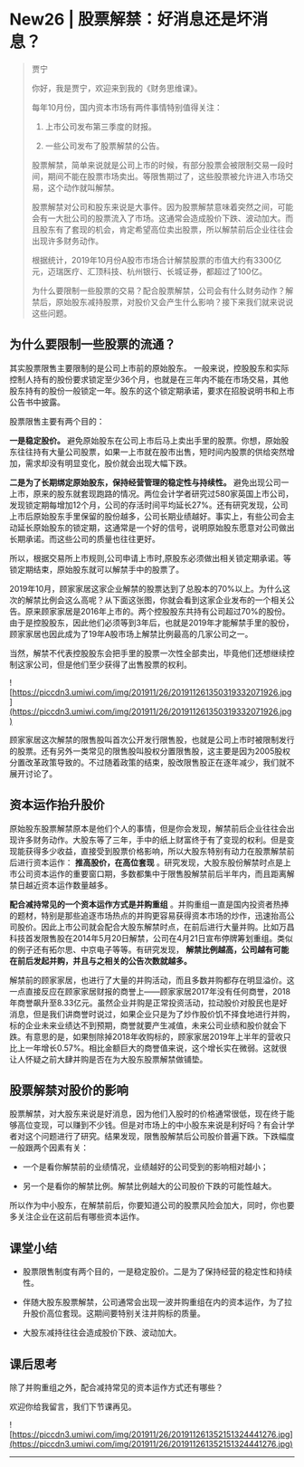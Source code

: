 # New26 | 股票解禁：好消息还是坏消息？

> 贾宁
> 
> 你好，我是贾宁，欢迎来到我的《财务思维课》。
> 
> 每年10月份，国内资本市场有两件事情特别值得关注：
> 
>   1. 上市公司发布第三季度的财报。
> 
>   2. 一些公司发布了股票解禁的公告。
> 
> 股票解禁，简单来说就是公司上市的时候，有部分股票会被限制交易一段时间，期间不能在股票市场卖出。等限售期过了，这些股票被允许进入市场交易，这个动作就叫解禁。
> 
> 股票解禁对公司和股东来说是大事件。因为股票解禁意味着突然之间，可能会有一大批公司的股票流入了市场。这通常会造成股价下跌、波动加大。而且股东有了套现的机会，肯定希望高位卖出股票，所以解禁前后企业往往会出现许多财务动作。
> 
> 根据统计，2019年10月份A股市市场合计解禁股票的市值大约有3300亿元，迈瑞医疗、汇顶科技、杭州银行、长城证券，都超过了100亿。
> 
> 为什么要限制一些股票的交易？配合股票解禁，公司会有什么财务动作？解禁后，原始股东减持股票，对股价又会产生什么影响？接下来我们就来说说这些问题。

## 为什么要限制一些股票的流通？

其实股票限售主要限制的是公司上市前的原始股东。 一般来说，控股股东和实际控制人持有的股份要求锁定至少36个月，也就是在三年内不能在市场交易，其他股东持有的股份一般锁定一年。股东的这个锁定期承诺，要求在招股说明书和上市公告书中披露。

股票限售主要有两个目的：

 **一是稳定股价。** 避免原始股东在公司上市后马上卖出手里的股票。你想，原始股东往往持有大量公司股票，如果一上市就在股市出售，短时间内股票的供给突然增加，需求却没有明显变化，股价就会出现大幅下跌。

 **二是为了长期绑定原始股东，保持经营管理的稳定性与持续性。** 避免出现公司一上市，原来的股东就套现跑路的情况。两位会计学者研究过580家英国上市公司，发现锁定期每增加12个月，公司的存活时间平均延长27%。还有研究发现，公司上市后原始股东手里保留的股份越多，公司长期业绩越好。事实上，有些公司会主动延长原始股东的锁定期，这通常是一个好的信号，说明原始股东愿意对公司做出长期承诺。而这些公司的质量也往往更好。

所以，根据交易所上市规则,公司申请上市时,原股东必须做出相关锁定期承诺。等锁定期结束，原始股东就可以解禁手中的股票了。

2019年10月，顾家家居这家企业解禁的股票达到了总股本的70%以上。为什么这次的解禁比例会这么高呢？从下面这张图，你就会看到这家企业发布的一个相关公告。原来顾家家居是2016年上市的。两个控股股东共持有公司超过70%的股份。由于是控股股东，因此他们必须等到3年后，也就是2019年才能解禁手里的股份，顾家家居也因此成为了19年A股市场上解禁比例最高的几家公司之一。

当然，解禁不代表控股股东会把手里的股票一次性全部卖出，毕竟他们还想继续控制这家公司，但是他们至少获得了出售股票的权利。

![https://piccdn3.umiwi.com/img/201911/26/201911261350319332071926.jpg](https://piccdn3.umiwi.com/img/201911/26/201911261350319332071926.jpg)

顾家家居这次解禁的限售股叫首次公开发行限售股，也就是公司上市时被限制发行的股票。还有另外一类常见的限售股叫股权分置限售股，这主要是因为2005股权分置改革政策导致的。不过随着政策的结束，股改限售股正在逐年减少，我们就不展开讨论了。

## 资本运作抬升股价

原始股东股票解禁原本是他们个人的事情，但是你会发现，解禁前后企业往往会出现许多财务动作。大股东等了三年，手中的纸上财富终于有了变现的权利。但是变现能获得多少收益，直接受到股票价格影响，所以大股东特别有动力在股票解禁前后进行资本运作： **推高股价，在高位套现** 。研究发现，大股东股份解禁时点是上市公司资本运作的重要窗口期，多数都集中于限售股解禁前后半年内，而且距离解禁日越近资本运作数量越多。

 **配合减持常见的一个资本运作方式是并购重组** 。并购重组一直是国内投资者热捧的题材，特别是那些追逐市场热点的并购更容易获得资本市场的炒作，迅速抬高公司股价。因此上市公司就会配合大股东解禁时点，在前后进行大量并购。比如万昌科技首发限售股在2014年5月20日解禁，公司在4月21日宣布停牌筹划重组。类似的例子还有拓尔思、中京电子等等。有研究发现， **解禁比例越高，公司越有可能在前后发起并购，并且与之相关的公告次数就越多。**

解禁前的顾家家居，也进行了大量的并购活动，而且多数并购都存在明显溢价。这一点直接反应在顾家家居财报的商誉上——顾家家居2017年没有任何商誉，2018年商誉飙升至8.33亿元。虽然企业并购是正常投资活动，拉动股价对股民也是好消息，但是我们讲商誉时说过，如果企业只是为了炒作股价饥不择食地进行并购，标的企业未来业绩达不到预期，商誉就要产生减值，未来公司业绩和股价就会下跌。有意思的是，如果刨除掉2018年收购标的，顾家家居2019年上半年的营收只比上一年增长0.57%。相比金额巨大的商誉值来说，这个增长实在微弱。这就很让人怀疑之前大肆并购是否在为大股东股票解禁做铺垫。

## 股票解禁对股价的影响

股票解禁，对大股东来说是好消息，因为他们入股时的价格通常很低，现在终于能够高位变现，可以赚到不少钱。但是对市场上的中小股东来说是利好吗？有会计学者对这个问题进行了研究。结果发现，限售股解禁后公司股价普遍下跌。下跌幅度一般跟两个因素有关：

* 一个是看你解禁前的业绩情况，业绩越好的公司受到的影响相对越小；

* 另一个是看你的解禁比例。解禁比例越大的公司股价下跌的可能性越大。

所以作为中小股东，在解禁前后，你要知道公司的股票风险会加大，同时，你也要多关注企业在这前后有哪些资本运作。

## 课堂小结

* 股票限售制度有两个目的，一是稳定股价。二是为了保持经营的稳定性和持续性。

* 伴随大股东股票解禁，公司通常会出现一波并购重组在内的资本运作，为了拉升股价高位套现。这期间要特别关注并购标的质量。

* 大股东减持往往会造成股价下跌、波动加大。

## 课后思考

除了并购重组之外，配合减持常见的资本运作方式还有哪些？

欢迎你给我留言，我们下节课再见。

![https://piccdn3.umiwi.com/img/201911/26/201911261352151324441276.jpg](https://piccdn3.umiwi.com/img/201911/26/201911261352151324441276.jpg)

---
